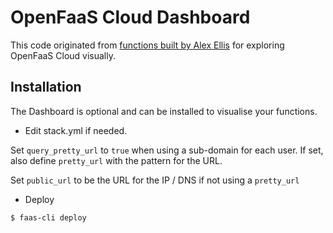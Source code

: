OpenFaaS Cloud Dashboard 
==============================

This code originated from [functions built by Alex Ellis](https://github.com/alexellis/of-cloud-fns/blob/master/overview/handler.go) for exploring OpenFaaS Cloud visually.

## Installation

The Dashboard is optional and can be installed to visualise your functions.

* Edit stack.yml if needed.

Set `query_pretty_url`  to `true` when using a sub-domain for each user. If set, also define `pretty_url` with the pattern for the URL.

Set `public_url` to be the URL for the IP / DNS if not using a `pretty_url`

* Deploy

```
$ faas-cli deploy
```

